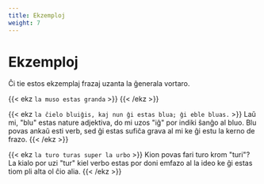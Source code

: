 ```yaml
---
title: Ekzemploj
weight: 7
---
```


# Ekzemploj

Ĉi tie estos ekzemplaj frazaj uzanta la ĝenerala vortaro.

{{< ekz `la muso estas granda` >}}
{{< /ekz >}}

{{< ekz `la ĉielo bluiĝis, kaj nun ĝi estas blua; ĝi eble bluas.` >}}
Laŭ mi, "blu" estas nature adjektiva, do mi uzos "iĝ" por indiki ŝanĝo al bluo. Blu povas ankaŭ esti verb, sed ĝi estas sufiĉa grava al mi ke ĝi estu la kerno de frazo.
{{< /ekz >}}

{{< ekz `la turo turas super la urbo` >}}
Kion povas fari turo krom "turi"? La kialo por uzi "tur" kiel verbo estas por doni emfazo al la ideo ke ĝi estas tiom pli alta ol ĉio alia.
{{< /ekz >}}
